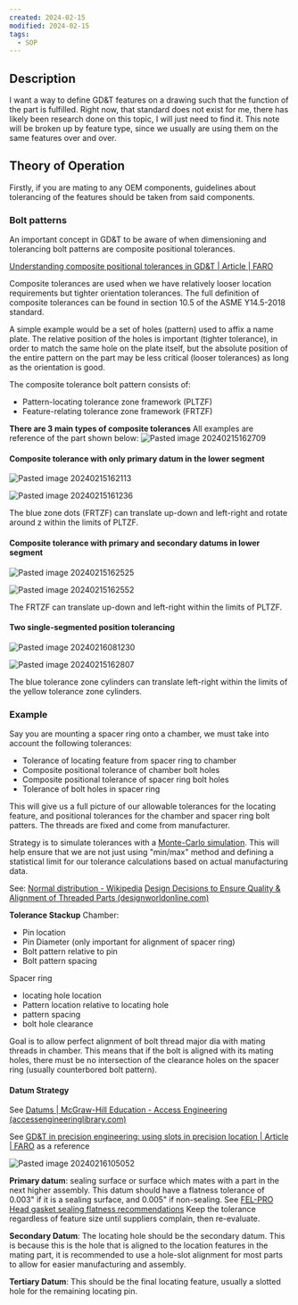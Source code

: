 ```yaml
---
created: 2024-02-15
modified: 2024-02-15
tags:
  - SOP
---
```

## Description 
I want a way to define GD&T features on a drawing such that the function of the part is fulfilled. Right now, that standard does not exist for me, there has likely been research done on this topic, I will just need to find it. This note will be broken up by feature type, since we usually are using them on the same features over and over. 

## Theory of Operation 
Firstly, if you are mating to any OEM components, guidelines about tolerancing of the features should be taken from said components. 

### Bolt patterns
An important concept in GD&T to be aware of when dimensioning and tolerancing bolt patterns are composite positional tolerances. 

[Understanding composite positional tolerances in GD&T | Article | FARO](https://www.faro.com/fr-FR/Resource-Library/Article/understanding-composite-positional-tolerances-in-gd-t)

Composite tolerances are used when we have relatively looser location requirements but tighter orientation tolerances. The full definition of composite tolerances can be found in section 10.5 of the ASME Y14.5-2018 standard. 

A simple example would be a set of holes (pattern) used to affix a name plate. The relative position of the holes is important (tighter tolerance), in order to match the same hole on the plate itself, but the absolute position of the entire pattern on the part may be less critical (looser tolerances) as long as the orientation is good.

The composite tolerance bolt pattern consists of:  
- Pattern-locating tolerance zone framework (PLTZF)
- Feature-relating tolerance zone framework (FRTZF)

**There are 3 main types of composite tolerances** 
All examples are reference of the part shown below:
![Pasted image 20240215162709](../../3RESOURCES/PUBLIC%20ASSETS/Pasted%20image%2020240215162709.png)

#### Composite tolerance with only primary datum in the lower segment

![Pasted image 20240215162113](../../3RESOURCES/PUBLIC%20ASSETS/Pasted%20image%2020240215162113.png)

![Pasted image 20240215161236](../../3RESOURCES/PUBLIC%20ASSETS/Pasted%20image%2020240215161236.png)

The blue zone dots (FRTZF) can translate up-down and left-right and rotate around z within the limits of PLTZF. 

#### Composite tolerance with primary and secondary datums in lower segment

![Pasted image 20240215162525](../../3RESOURCES/PUBLIC%20ASSETS/Pasted%20image%2020240215162525.png)

![Pasted image 20240215162552](../../3RESOURCES/PUBLIC%20ASSETS/Pasted%20image%2020240215162552.png)

The FRTZF can translate up-down and left-right within the limits of PLTZF. 

#### Two single-segmented position tolerancing

![Pasted image 20240216081230](../../3RESOURCES/PUBLIC%20ASSETS/Pasted%20image%2020240216081230.png)

![Pasted image 20240215162807](../../3RESOURCES/PUBLIC%20ASSETS/Pasted%20image%2020240215162807.png)

The blue tolerance zone cylinders can translate left-right within the limits of the yellow tolerance zone cylinders.

### Example
Say you are mounting a spacer ring onto a chamber, we must take into account the following tolerances: 
- Tolerance of locating feature from spacer ring to chamber
- Composite positional tolerance of chamber bolt holes 
- Composite positional tolerance of spacer ring bolt holes
- Tolerance of bolt holes in spacer ring

This will give us a full picture of our allowable tolerances for the locating feature, and positional tolerances for the chamber and spacer ring bolt patters. The threads are fixed and come from manufacturer. 

Strategy is to simulate tolerances with a [Monte-Carlo simulation](https://www.youtube.com/watch?v=HwVBi--mE4M). This will help ensure that we are not just using "min/max" method and defining a statistical limit for our tolerance calculations based on actual manufacturing data. 

See: 
[Normal distribution - Wikipedia](https://en.wikipedia.org/wiki/Normal_distribution)
[Design Decisions to Ensure Quality & Alignment of Threaded Parts (designworldonline.com)](https://www.designworldonline.com/design-decisions-to-ensure-quality-alignment-of-threaded-parts/)

**Tolerance Stackup**
Chamber: 
- Pin location
- Pin Diameter (only important for alignment of spacer ring)
- Bolt pattern relative to pin
- Bolt pattern spacing

Spacer ring
- locating hole location
- Pattern location relative to locating hole
- pattern spacing
- bolt hole clearance 

Goal is to allow perfect alignment of bolt thread major dia with mating threads in chamber. This means that if the bolt is aligned with its mating holes, there must be no intersection of the clearance holes on the spacer ring (usually counterbored bolt pattern).

#### Datum Strategy
See [Datums | McGraw-Hill Education - Access Engineering (accessengineeringlibrary.com)](https://www.accessengineeringlibrary.com/content/book/9781260453782/chapter/chapter4)

See [GD&T in precision engineering: using slots in precision location | Article | FARO](https://www.faro.com/en/Resource-Library/Article/gd-t-in-precision-engineering-using-slots-in-precision-location) as a reference

![Pasted image 20240216105052](../../3RESOURCES/PUBLIC%20ASSETS/Pasted%20image%2020240216105052.png)

**Primary datum**: sealing surface or surface which mates with a part in the next higher assembly. This datum should have a flatness tolerance of 0.003" if it is a sealing surface, and 0.005" if non-sealing. See [FEL-PRO Head gasket sealing flatness recommendations](https://www.felpro.com/technical/tecblogs/surface-finish.html) Keep the tolerance regardless of feature size until suppliers complain, then re-evaluate. 

**Secondary Datum**: The locating hole should be the secondary datum. This is because this is the hole that is aligned to the location features in the mating part, it is recommended to use a hole-slot alignment for most parts to allow for easier manufacturing and assembly. 

**Tertiary Datum**: This should be the final locating feature, usually a slotted hole for the remaining locating pin. 






